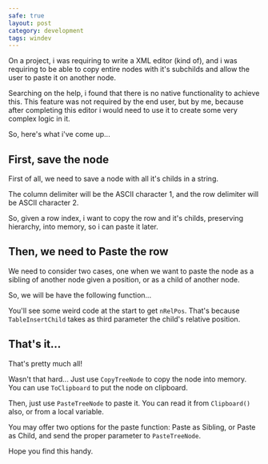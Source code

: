 ```yaml
---
safe: true
layout: post
category: development
tags: windev
---
```


On a project, i was requiring to write a XML editor (kind of), and i was
requiring to be able to copy entire nodes with it's subchilds and allow the
user to paste it on another node.

Searching on the help, i found that there is no native functionality to achieve
this. This feature was not required by the end user, but by me, because
after completing this editor i would need to use it to create some very complex
logic in it.

So, here's what i've come up...

## First, save the node

First of all, we need to save a node with all it's childs in a string.

The column delimiter will be the ASCII character 1, and the row delimiter will be ASCII character 2.

So, given a row index, i want to copy the row and it's childs, preserving hierarchy, into memory, so i can paste it later.

<script src="https://gist.github.com/1608418.js?file=gistfile1.txt">&nbsp;</script>

## Then, we need to Paste the row

We need to consider two cases, one when we want to paste the node as a sibling
of another node given a position, or as a child of another node.

So, we will be have the following function...

<script src="https://gist.github.com/1608418.js?file=gistfile1.txt">&nbsp;</script>

You'll see some weird code at the start to get `nRelPos`. That's because `TableInsertChild` takes as third parameter the child's relative position.

## That's it...

That's pretty much all!

Wasn't that hard... Just use `CopyTreeNode` to copy the node into memory. You can use `ToClipboard` to put the node on clipboard.

Then, just use `PasteTreeNode` to paste it. You can read it from `Clipboard()` also, or from a local variable.

You may offer two options for the paste function: Paste as Sibling, or Paste as Child, and send the proper parameter to `PasteTreeNode`.

Hope you find this handy.

